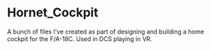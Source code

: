 # Hornet_Cockpit

A bunch of files I've created as part of designing and building a home cockpit for the F/A-18C.  Used in DCS playing in VR.
